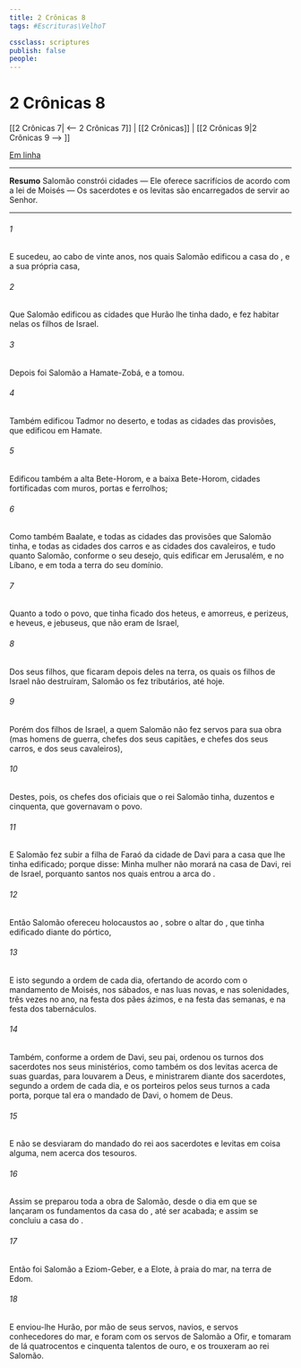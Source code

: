 ```yaml
---
title: 2 Crônicas 8
tags: #Escrituras\VelhoT

cssclass: scriptures
publish: false
people:
---
```


# 2 Crônicas 8
[[2 Crônicas 7| <-- 2 Crônicas 7]] | [[2 Crônicas]] | [[2 Crônicas 9|2 Crônicas 9 --> ]]

[Em linha](https://churchofjesuschrist.org/study/scriptures/ot/2-chr/8?lang=por)

---
__Resumo__
Salomão constrói cidades — Ele oferece sacrifícios de acordo com a lei de Moisés — Os sacerdotes e os levitas são encarregados de servir ao Senhor.

---
###### 1 
E sucedeu, ao cabo de vinte anos, nos quais Salomão edificou a casa do , e a sua própria casa,

###### 2 
Que Salomão edificou as cidades que Hurão lhe tinha dado, e fez habitar nelas os filhos de Israel.

###### 3 
Depois foi Salomão a Hamate-Zobá, e a tomou.

###### 4 
Também edificou Tadmor no deserto, e todas as cidades das provisões, que edificou em Hamate.

###### 5 
Edificou também a alta Bete-Horom, e a baixa Bete-Horom, cidades fortificadas com muros, portas e ferrolhos;

###### 6 
Como também Baalate, e todas as cidades das provisões que Salomão tinha, e todas as cidades dos carros e as cidades dos cavaleiros, e tudo quanto Salomão, conforme o seu desejo, quis edificar em Jerusalém, e no Líbano, e em toda a terra do seu domínio.

###### 7 
Quanto a todo o povo, que tinha ficado dos heteus, e amorreus, e perizeus, e heveus, e jebuseus, que não eram de Israel,

###### 8 
Dos seus filhos, que ficaram depois deles na terra, os quais os filhos de Israel não destruíram, Salomão os fez tributários, até  hoje.

###### 9 
Porém dos filhos de Israel, a quem Salomão não fez servos para sua obra (mas  homens de guerra, chefes dos seus capitães, e chefes dos seus carros, e dos seus cavaleiros),

###### 10 
Destes, pois,  os chefes dos oficiais que o rei Salomão tinha, duzentos e cinquenta, que governavam o povo.

###### 11 
E Salomão fez subir a filha de Faraó da cidade de Davi para a casa que lhe tinha edificado; porque disse: Minha mulher não morará na casa de Davi, rei de Israel, porquanto santos  nos quais entrou a arca do .

###### 12 
Então Salomão ofereceu holocaustos ao , sobre o altar do , que tinha edificado diante do pórtico,

###### 13 
E isto segundo a ordem de cada dia, ofertando de acordo com o mandamento de Moisés, nos sábados, e nas luas novas, e nas solenidades, três vezes no ano, na festa dos pães ázimos, e na festa das semanas, e na festa dos tabernáculos.

###### 14 
Também, conforme a ordem de Davi, seu pai, ordenou os turnos dos sacerdotes nos seus ministérios, como também os dos levitas acerca de suas guardas, para louvarem a Deus, e ministrarem diante dos sacerdotes, segundo a ordem de cada dia, e os porteiros pelos seus turnos a cada porta, porque tal era o mandado de Davi, o homem de Deus.

###### 15 
E não se desviaram do mandado do rei aos sacerdotes e levitas em coisa alguma, nem acerca dos tesouros.

###### 16 
Assim se preparou toda a obra de Salomão, desde o dia em que se lançaram os fundamentos da casa do , até ser acabada; e assim se concluiu a casa do .

###### 17 
Então foi Salomão a Eziom-Geber, e a Elote, à praia do mar, na terra de Edom.

###### 18 
E enviou-lhe Hurão, por mão de seus servos, navios, e servos conhecedores do mar, e foram com os servos de Salomão a Ofir, e tomaram de lá quatrocentos e cinquenta talentos de ouro, e os trouxeram ao rei Salomão.

